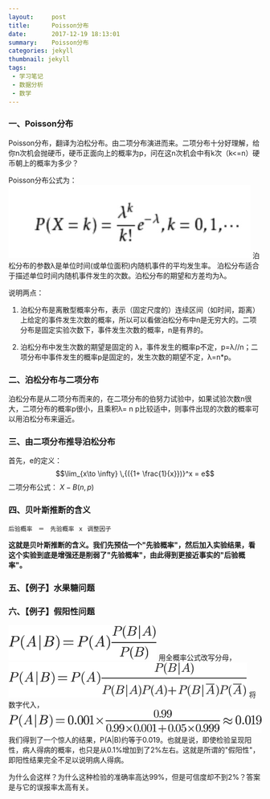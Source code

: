 ```yaml
---
layout:     post
title:      Poisson分布
date:       2017-12-19 18:13:01
summary:    Poisson分布
categories: jekyll
thumbnail: jekyll
tags:
 - 学习笔记
 - 数据分析
 - 数学
---
```


### 一、Poisson分布
Poisson分布，翻译为泊松分布。由二项分布演进而来。二项分布十分好理解，给你n次机会抛硬币，硬币正面向上的概率为p，问在这n次机会中有k次（k<=n）硬币朝上的概率为多少？

Poisson分布公式为：
![file-list](/../MySitePicture/2017-12-19-16-29/Poisson.png)
泊松分布的参数λ是单位时间(或单位面积)内随机事件的平均发生率。 泊松分布适合于描述单位时间内随机事件发生的次数。泊松分布的期望和方差均为λ。 

说明两点：

1. 泊松分布是离散型概率分布，表示（固定尺度的）连续区间（如时间，距离）上给定的事件发生次数的概率，所以可以看做泊松分布中n是无穷大的。二项分布是固定实验次数下，事件发生次数的概率，n是有界的。

2. 泊松分布中发生次数的期望是固定的 λ，事件发生的概率p不定，p=λ//n；二项分布中事件发生的概率p是固定的，发生次数的期望不定，λ=n*p。
### 二、泊松分布与二项分布
泊松分布是从二项分布而来的，在二项分布的伯努力试验中，如果试验次数n很大，二项分布的概率p很小，且乘积λ= n p比较适中，则事件出现的次数的概率可以用泊松分布来逼近。
### 三、由二项分布推导泊松分布
首先，e的定义：
$$\lim_{x\to \infty} \,{({1+ \frac{1}{x}})}^x =  e$$
二项分布公式：
$X - B(n,p)$ 

### 四、贝叶斯推断的含义


```
后验概率　＝　先验概率 ｘ 调整因子
```

**这就是贝叶斯推断的含义。我们先预估一个"先验概率"，然后加入实验结果，看这个实验到底是增强还是削弱了"先验概率"，由此得到更接近事实的"后验概率"。**



### 五、【例子】水果糖问题


### 六、【例子】假阳性问题

![file-list](/../MySitePicture/2017-12-03-20-36/013.png)
用全概率公式改写分母，
![file-list](/../MySitePicture/2017-12-03-20-36/019.png)
将数字代入，
![file-list](/../MySitePicture/2017-12-03-20-36/020.png)
我们得到了一个惊人的结果，P(A|B)约等于0.019。也就是说，即使检验呈现阳性，病人得病的概率，也只是从0.1%增加到了2%左右。这就是所谓的"假阳性"，即阳性结果完全不足以说明病人得病。

为什么会这样？为什么这种检验的准确率高达99%，但是可信度却不到2%？答案是与它的误报率太高有关。